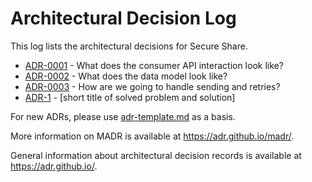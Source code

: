 # Architectural Decision Log

This log lists the architectural decisions for Secure Share.

<!-- adrlog -- Regenerate the content by using "npx adr-log -d documentation/adr/ -i" at the root. -->

* [ADR-0001](0001-consumer-api-interaction.md) - What does the consumer API interaction look like?
* [ADR-0002](0002-notification-data-model.md) - What does the data model look like?
* [ADR-0003](0003-scheduling-sending-and-retries.md) - How are we going to handle sending and retries?
* [ADR-1](adr-template.md) - [short title of solved problem and solution]

<!-- adrlogstop -->

For new ADRs, please use [adr-template.md](documentation/adr/adr-template.md) as a basis.

More information on MADR is available at <https://adr.github.io/madr/>.

General information about architectural decision records is available at <https://adr.github.io/>.